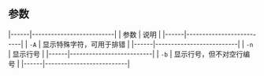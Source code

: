 ##  参数
|------|--------------------------|
| 参数 | 说明                     |
|------|--------------------------|
| `-A` | 显示特殊字符，可用于排错 |
|------|--------------------------|
| `-n` | 显示行号                 |
|------|--------------------------|
| `-b` | 显示行号，但不对空行编号 |
|------|--------------------------|



